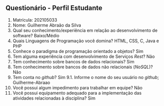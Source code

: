 ## Questionário - Perfil Estudante

1. Matrícula: 202105033
2. Nome: Guilherme Abraão da Silva
3. Qual seu conhecimento/experiência em relação ao desenvolvimento de software? Baixo/Médio
4. Quais Linguagens de Programação você domina? HTML, CSS, C, Java e PHP
5. Conhece o paradigma de programação orientado a objetos? Sim
6. Tem alguma experiência com desenvolvimento de Serviços _Rest_? Não
7. Tem conhecimento sobre bancos de dados relacionais? Sim
8. Tem conhecimento sobre bancos de dados não relacionais (_NoSQL_)? Não
9. Tem conta no _github_? Sim 
  9.1.  Informe o nome do seu usuário no _github_; Guilherme-Abraao
10. Você possui algum impedimento para trabalhar em equipe? Não
11. Você possui equipamento adequado para a implementação das atividades relacionadas à disciplina? Sim


